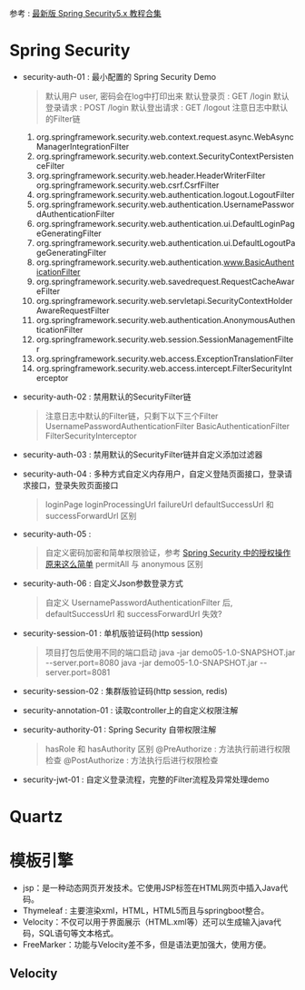 参考 : [最新版 Spring Security5.x 教程合集](http://www.javaboy.org/springsecurity/)

# Spring Security

- security-auth-01 : 最小配置的 Spring Security Demo
  > 默认用户 user, 密码会在log中打印出来
  > 默认登录页 : GET /login
  > 默认登录请求 : POST /login
  > 默认登出请求 : GET /logout
  > 注意日志中默认的Filter链
    1. org.springframework.security.web.context.request.async.WebAsyncManagerIntegrationFilter
    2. org.springframework.security.web.context.SecurityContextPersistenceFilter
    3. org.springframework.security.web.header.HeaderWriterFilter org.springframework.security.web.csrf.CsrfFilter
    4. org.springframework.security.web.authentication.logout.LogoutFilter
    5. org.springframework.security.web.authentication.UsernamePasswordAuthenticationFilter
    6. org.springframework.security.web.authentication.ui.DefaultLoginPageGeneratingFilter
    7. org.springframework.security.web.authentication.ui.DefaultLogoutPageGeneratingFilter
    8. org.springframework.security.web.authentication.www.BasicAuthenticationFilter
    9. org.springframework.security.web.savedrequest.RequestCacheAwareFilter
    10. org.springframework.security.web.servletapi.SecurityContextHolderAwareRequestFilter
    11. org.springframework.security.web.authentication.AnonymousAuthenticationFilter
    12. org.springframework.security.web.session.SessionManagementFilter
    13. org.springframework.security.web.access.ExceptionTranslationFilter
    14. org.springframework.security.web.access.intercept.FilterSecurityInterceptor

- security-auth-02 : 禁用默认的SecurityFilter链
  > 注意日志中默认的Filter链，只剩下以下三个Filter
  > UsernamePasswordAuthenticationFilter
  > BasicAuthenticationFilter
  > FilterSecurityInterceptor

- security-auth-03 : 禁用默认的SecurityFilter链并自定义添加过滤器

- security-auth-04 : 多种方式自定义内存用户，自定义登陆页面接口，登录请求接口，登录失败页面接口
  > loginPage
  > loginProcessingUrl
  > failureUrl
  > defaultSuccessUrl 和 successForwardUrl 区别

- security-auth-05 :
  > 自定义密码加密和简单权限验证，参考 [Spring Security 中的授权操作原来这么简单](http://www.javaboy.org/2020/0408/spring-security-authorization.html)
  > permitAll 与 anonymous 区别

- security-auth-06 : 自定义Json参数登录方式
  > 自定义 UsernamePasswordAuthenticationFilter 后, defaultSuccessUrl 和 successForwardUrl 失效?

- security-session-01 : 单机版验证码(http session)
  > 项目打包后使用不同的端口启动
  > java -jar demo05-1.0-SNAPSHOT.jar --server.port=8080
  > java -jar demo05-1.0-SNAPSHOT.jar --server.port=8081

- security-session-02 : 集群版验证码(http session, redis)

- security-annotation-01 : 读取controller上的自定义权限注解

- security-authority-01 : Spring Security 自带权限注解
  > hasRole 和 hasAuthority 区别
  > @PreAuthorize : 方法执行前进行权限检查
  > @PostAuthorize : 方法执行后进行权限检查

- security-jwt-01  : 自定义登录流程，完整的Filter流程及异常处理demo

# Quartz

# 模板引擎

- jsp：是一种动态网页开发技术。它使用JSP标签在HTML网页中插入Java代码。
- Thymeleaf : 主要渲染xml，HTML，HTML5而且与springboot整合。
- Velocity：不仅可以用于界面展示（HTML.xml等）还可以生成输入java代码，SQL语句等文本格式。
- FreeMarker：功能与Velocity差不多，但是语法更加强大，使用方便。

## Velocity
